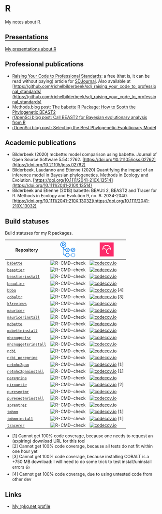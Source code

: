 # R

My notes about R.

## [Presentations](https://github.com/richelbilderbeek/PresentationsAboutR)

[My presentations about R](https://github.com/richelbilderbeek/PresentationsAboutR)

## Professional publications

 * [Raising Your Code to Professional Standards](https://sdjournal.org/raising-code-professional-standards):
   a free (that is, it can be read without paying) article for [SDJournal](https://sdjournal.org).
   Also available at 
   [https://github.com/richelbilderbeek/sdj_raising_your_code_to_professional_standards](https://github.com/richelbilderbeek/sdj_raising_your_code_to_professional_standards)
 * [Methods.blog post: The babette R Package: How to Sooth the Phylogenetic BEAST2](https://methodsblog.wordpress.com/2018/06/25/babette-beast2/)
 * [rOpenSci blog post: Call BEAST2 for Bayesian evolutionary analysis from R](https://ropensci.org/blog/2020/01/28/babette/)
 * [rOpenSci blog post: Selecting the Best Phylogenetic Evolutionary Model](https://ropensci.org/blog/2020/12/01/mcbette-selecting-the-best-inference-model/)

## Academic publications

 * Bilderbeek (2020) 
   mcbette: model comparison using babette. 
   Journal of Open Source Software 5.54: 2762. 
   [https://doi.org/10.21105/joss.02762](https://doi.org/10.21105/joss.02762)
 * Bilderbeek, Laudanno and Etienne (2020) 
   Quantifying the impact of an inference model in Bayesian phylogenetics. 
   Methods in Ecology and Evolution. 
   [https://doi.org/10.1111/2041-210X.13514](https://doi.org/10.1111/2041-210X.13514)
 * Bilderbeek and Etienne (2018) 
   babette: BEAUti 2, BEAST2 and Tracer for R. 
   Methods in Ecology and Evolution 9, no. 9: 2034-2040. 
   [https://doi.org/10.1111/2041-210X.13032](https://doi.org/10.1111/2041-210X.13032)

## Build statuses

Build statuses for my R packages.

Repository                                                                     |[![GitHub Actions](GitHubActions.png)](https://github.com/informalr/informalr/actions)                                             |[![Codecov logo](Codecov.png)](https://www.codecov.io)
-------------------------------------------------------------------------------|--------------------------------------------------------------------------------------------------------------|-------------------------------------------------------------------------------------------------------------------------------------------------------
[`babette`](https://github.com/ropensci/babette)                               |![R-CMD-check](https://github.com/ropensci/babette/workflows/R-CMD-check/badge.svg?branch=master)             |[![codecov.io](https://codecov.io/github/ropensci/babette/coverage.svg?branch=master)](https://codecov.io/github/ropensci/babette/branch/master)
[`beastier`](https://github.com/ropensci/beastier)                             |![R-CMD-check](https://github.com/ropensci/beastier/workflows/R-CMD-check/badge.svg?branch=master)            |[![codecov.io](https://codecov.io/github/ropensci/beastier/coverage.svg?branch=master)](https://codecov.io/github/ropensci/beastier/branch/master)
[`beastierinstall`](https://github.com/richelbilderbeek/beastierinstall)       |![R-CMD-check](https://github.com/richelbilderbeek/beastierinstall/workflows/R-CMD-check/badge.svg?branch=master)            |[![codecov.io](https://codecov.io/github/richelbilderbeek/beastierinstall/coverage.svg?branch=master)](https://codecov.io/github/richelbilderbeek/beastierinstall/branch/master)
[`beautier`](https://github.com/ropensci/beautier)                             |![R-CMD-check](https://github.com/ropensci/beautier/workflows/R-CMD-check/badge.svg?branch=master)            |[![codecov.io](https://codecov.io/github/ropensci/beautier/coverage.svg?branch=master)](https://codecov.io/github/ropensci/beautier/branch/master)
[`bbbq`](https://github.com/richelbilderbeek/bbbq)                             |![R-CMD-check](https://github.com/richelbilderbeek/bbbq/workflows/R-CMD-check/badge.svg?branch=master)        |[![codecov.io](https://codecov.io/github/richelbilderbeek/bbbq/coverage.svg?branch=master)](https://codecov.io/github/richelbilderbeek/bbbq/branch/master) [4]
[`cobaltr`](https://github.com/richelbilderbeek/cobaltr)                       |![R-CMD-check](https://github.com/richelbilderbeek/cobaltr/workflows/R-CMD-check/badge.svg?branch=master)     |[![codecov.io](https://codecov.io/github/richelbilderbeek/cobaltr/coverage.svg?branch=master)](https://codecov.io/github/richelbilderbeek/cobaltr/branch/master) [3]
[`k3reviews`](https://github.com/richelbilderbeek/k3reviews)                   |![R-CMD-check](https://github.com/richelbilderbeek/k3reviews/workflows/R-CMD-check/badge.svg?branch=master)   |[![codecov.io](https://codecov.io/github/richelbilderbeek/k3reviews/coverage.svg?branch=master)](https://codecov.io/github/richelbilderbeek/k3reviews/branch/master)
[`mauricer`](https://github.com/ropensci/mauricer)                             |![R-CMD-check](https://github.com/ropensci/mauricer/workflows/R-CMD-check/badge.svg?branch=master)            |[![codecov.io](https://codecov.io/github/ropensci/mauricer/coverage.svg?branch=master)](https://codecov.io/github/ropensci/mauricer/branch/master)
[`mauricerinstall`](https://github.com/richelbilderbeek/mauricerinstall)       |![R-CMD-check](https://github.com/richelbilderbeek/mauricerinstall/workflows/R-CMD-check/badge.svg?branch=master)            |[![codecov.io](https://codecov.io/github/richelbilderbeek/mauricerinstall/coverage.svg?branch=master)](https://codecov.io/github/richelbilderbeek/mauricerinstall/branch/master)
[`mcbette`](https://github.com/ropensci/mcbette)                               |![R-CMD-check](https://github.com/ropensci/mcbette/workflows/R-CMD-check/badge.svg?branch=master) |[![codecov.io](https://codecov.io/github/ropensci/mcbette/coverage.svg?branch=master)](https://codecov.io/github/ropensci/mcbette/branch/master)
[`mcbetteinstall`](https://github.com/richelbilderbeek/mcbetteinstall)         |![R-CMD-check](https://github.com/richelbilderbeek/mcbetteinstall/workflows/R-CMD-check/badge.svg?branch=master)            |[![codecov.io](https://codecov.io/github/richelbilderbeek/mcbetteinstall/coverage.svg?branch=master)](https://codecov.io/github/richelbilderbeek/mcbetteinstall/branch/master)
[`mhcnuggetsr`](https://github.com/richelbilderbeek/mhcnuggetsr)               |![R-CMD-check](https://github.com/richelbilderbeek/mhcnuggetsr/workflows/R-CMD-check/badge.svg?branch=master) |[![codecov.io](https://codecov.io/github/richelbilderbeek/mhcnuggetsr/coverage.svg?branch=master)](https://codecov.io/github/richelbilderbeek/mhcnuggetsr/branch/master)
[`mhcnuggetsrinstall`](https://github.com/richelbilderbeek/mhcnuggetsrinstall) |![R-CMD-check](https://github.com/richelbilderbeek/mhcnuggetsrinstall/workflows/R-CMD-check/badge.svg?branch=master)            |[![codecov.io](https://codecov.io/github/richelbilderbeek/mhcnuggetsrinstall/coverage.svg?branch=master)](https://codecov.io/github/richelbilderbeek/mhcnuggetsrinstall/branch/master)
[`ncbi`](https://github.com/richelbilderbeek/ncbi)                             |![R-CMD-check](https://github.com/richelbilderbeek/ncbi/workflows/R-CMD-check/badge.svg?branch=master) |[![codecov.io](https://codecov.io/github/richelbilderbeek/ncbi/coverage.svg?branch=master)](https://codecov.io/github/richelbilderbeek/ncbi/branch/master)
[`ncbi_peregrine`](https://github.com/richelbilderbeek/ncbi_peregrine)         |![R-CMD-check](https://github.com/richelbilderbeek/ncbi_peregrine/workflows/R-CMD-check/badge.svg?branch=master) |[![codecov.io](https://codecov.io/github/richelbilderbeek/ncbi_peregrine/coverage.svg?branch=master)](https://codecov.io/github/richelbilderbeek/ncbi_peregrine/branch/master)
[`netmhc2pan`](https://github.com/richelbilderbeek/netmhc2pan)                 |![R-CMD-check](https://github.com/richelbilderbeek/netmhc2pan/workflows/R-CMD-check/badge.svg?branch=master) |[![codecov.io](https://codecov.io/github/richelbilderbeek/netmhc2pan/coverage.svg?branch=master)](https://codecov.io/github/richelbilderbeek/netmhc2pan/branch/master) [1]
[`netmhc2paninstall`](https://github.com/richelbilderbeek/netmhc2paninstall)   |![R-CMD-check](https://github.com/richelbilderbeek/netmhc2paninstall/workflows/R-CMD-check/badge.svg?branch=master)            |[![codecov.io](https://codecov.io/github/richelbilderbeek/netmhc2paninstall/coverage.svg?branch=master)](https://codecov.io/github/richelbilderbeek/netmhc2paninstall/branch/master) [1]
[`peregrine`](https://github.com/richelbilderbeek/peregrine)                   |![R-CMD-check](https://github.com/richelbilderbeek/peregrine/workflows/R-CMD-check/badge.svg?branch=master) |[![codecov.io](https://codecov.io/github/richelbilderbeek/peregrine/coverage.svg?branch=master)](https://codecov.io/github/richelbilderbeek/peregrine/branch/master)
[`pirouette`](https://github.com/richelbilderbeek/pirouette)                   |![R-CMD-check](https://github.com/richelbilderbeek/pirouette/workflows/R-CMD-check/badge.svg?branch=master) |[![codecov.io](https://codecov.io/github/richelbilderbeek/pirouette/coverage.svg?branch=master)](https://codecov.io/github/richelbilderbeek/pirouette/branch/master) [2]
[`pureseqtmr`](https://github.com/richelbilderbeek/pureseqtmr)                 |![R-CMD-check](https://github.com/richelbilderbeek/pureseqtmr/workflows/R-CMD-check/badge.svg?branch=master) |[![codecov.io](https://codecov.io/github/richelbilderbeek/pureseqtmr/coverage.svg?branch=master)](https://codecov.io/github/richelbilderbeek/pureseqtmr/branch/master)
[`pureseqtmrinstall`](https://github.com/richelbilderbeek/pureseqtmrinstall)   |![R-CMD-check](https://github.com/richelbilderbeek/pureseqtmrinstall/workflows/R-CMD-check/badge.svg?branch=master)            |[![codecov.io](https://codecov.io/github/richelbilderbeek/pureseqtmrinstall/coverage.svg?branch=master)](https://codecov.io/github/richelbilderbeek/pureseqtmrinstall/branch/master)
[`sprentrez`](https://github.com/richelbilderbeek/sprentrez)                   |![R-CMD-check](https://github.com/richelbilderbeek/sprentrez/workflows/R-CMD-check/badge.svg?branch=master) |[![codecov.io](https://codecov.io/github/richelbilderbeek/sprentrez/coverage.svg?branch=master)](https://codecov.io/github/richelbilderbeek/sprentrez/branch/master)
[`tmhmm`](https://github.com/richelbilderbeek/tmhmm)                           |![R-CMD-check](https://github.com/richelbilderbeek/tmhmm/workflows/R-CMD-check/badge.svg?branch=master) |[![codecov.io](https://codecov.io/github/richelbilderbeek/tmhmm/coverage.svg?branch=master)](https://codecov.io/github/richelbilderbeek/tmhmm/branch/master) [1]
[`tmhmminstall`](https://github.com/richelbilderbeek/tmhmminstall)             |![R-CMD-check](https://github.com/richelbilderbeek/tmhmminstall/workflows/R-CMD-check/badge.svg?branch=master)            |[![codecov.io](https://codecov.io/github/richelbilderbeek/tmhmminstall/coverage.svg?branch=master)](https://codecov.io/github/richelbilderbeek/tmhmminstall/branch/master) [1]
[`tracerer`](https://github.com/ropensci/tracerer)                             |![R-CMD-check](https://github.com/ropensci/tracerer/workflows/R-CMD-check/badge.svg?branch=master) |[![codecov.io](https://codecov.io/github/ropensci/tracerer/coverage.svg?branch=master)](https://codecov.io/github/ropensci/tracerer/branch/master)

 * [1] Cannot get 100% code coverage, because one needs to request an (expiring) download URL for this tool
 * [2] Cannot get 100% code coverage, because all tests do not fit within one hour yet
 * [3] Cannot get 100% code coverage, because installing COBALT is a +750 MB download: I will need to do some trick to test install/uninstall errors :+1:
 * [4] Cannot get 100% code coverage, due to using untested code from other dev


## Links

 * [My rpkg.net profile](https://scholar.rpkg.net/aut/Richel+Bilderbeek)
